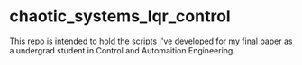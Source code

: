 # chaotic_systems_lqr_control
This repo is intended to hold the scripts I've developed for my final paper as a undergrad student in Control and Automaition Engineering.
